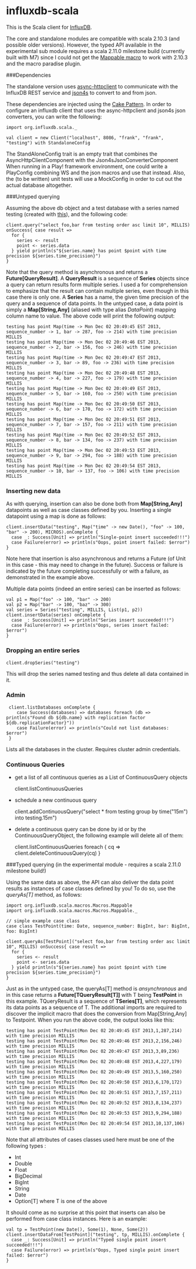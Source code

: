 influxdb-scala
==============

This is the Scala client for [InfluxDB](http://influxdb.org). 

The core and standalone modules are compatible with scala 2.10.3 (and possible older versions). However, the typed API available in the experimental sub module
requires a scala 2.11.0 milestone build (currently built with M7) since I could not get the 
[Mappable macro](http://blog.echo.sh/post/65955606729/exploring-scala-macros-map-to-case-class-conversion "Exploring Scala Macros: Map to Case Class Conversion by Jonathan Chow")
to work with 2.10.3 and the macro paradise plugin.

###Dependencies

The standalone version uses [async-httpclient](https://github.com/AsyncHttpClient/async-http-client) to communicate with the InfluxDB REST
service and [json4s](http://json4s.org) to convert to and from json.

These dependencies are injected using the [Cake Pattern](http://jonasboner.com/2008/10/06/real-world-scala-dependency-injection-di/).
In order to configure an influxdb client that uses the async-httpclient and json4s json converters, you can write the following:

    import org.influxdb.scala._
    
    val client = new Client("localhost", 8086, "frank", "frank", "testing") with StandaloneConfig
    
The StandAloneConfig trait is an empty trait that combines the AsyncHttpClientComponent with the Json4sJsonConverterComponent
When running in a Play! framework environment, one could write a PlayConfig combining WS and the json macros and use that instead.
Also, the (to be written) unit tests will use a MockConfig in order to cut out the actual database altogether.

###Untyped querying

Assuming the above db object and a test database with a series named testing (created with [this](http://obfuscurity.com/2013/11/My-Impressions-of-InfluxDB "obfuscurity blog")), and the following code:
  
    client.query("select foo,bar from testing order asc limit 10", MILLIS) onSuccess{ case result =>
      for {
        series <- result
        point <- series.data
      } yield println(s"${series.name} has point $point with time precision ${series.time_precision}")
    }
    
Note that the query method is asynchronous and returns a **Future[QueryResult]**. 
A **QueryResult** is a sequence of **Series** objects since a query can return results form multiple series.
I used a for comprehension to emphasize that the result can contain multiple series, even though in this case there is only one. 
A **Series** has a name, the given time precision of the query and a sequence of data points. In the untyped case, a data point
is simply a **Map[String,Any]** (aliased with type alias *DataPoint*) mapping column name to value. The above code will print the following output:

    testing has point Map(time -> Mon Dec 02 20:49:45 EST 2013, sequence_number -> 1, bar -> 287, foo -> 214) with time precision MILLIS
    testing has point Map(time -> Mon Dec 02 20:49:46 EST 2013, sequence_number -> 2, bar -> 156, foo -> 246) with time precision MILLIS
    testing has point Map(time -> Mon Dec 02 20:49:47 EST 2013, sequence_number -> 3, bar -> 89, foo -> 236) with time precision MILLIS
    testing has point Map(time -> Mon Dec 02 20:49:48 EST 2013, sequence_number -> 4, bar -> 227, foo -> 179) with time precision MILLIS
    testing has point Map(time -> Mon Dec 02 20:49:49 EST 2013, sequence_number -> 5, bar -> 160, foo -> 250) with time precision MILLIS
    testing has point Map(time -> Mon Dec 02 20:49:50 EST 2013, sequence_number -> 6, bar -> 170, foo -> 172) with time precision MILLIS
    testing has point Map(time -> Mon Dec 02 20:49:51 EST 2013, sequence_number -> 7, bar -> 157, foo -> 211) with time precision MILLIS
    testing has point Map(time -> Mon Dec 02 20:49:52 EST 2013, sequence_number -> 8, bar -> 134, foo -> 237) with time precision MILLIS
    testing has point Map(time -> Mon Dec 02 20:49:53 EST 2013, sequence_number -> 9, bar -> 294, foo -> 188) with time precision MILLIS
    testing has point Map(time -> Mon Dec 02 20:49:54 EST 2013, sequence_number -> 10, bar -> 137, foo -> 106) with time precision MILLIS

    
### Inserting new data

As with querying, insertion can also be done both from **Map[String,Any]** datapoints as well as case classes defined by you.
Inserting a single datapoint using a map is done as follows:

    client.insertData("testing", Map("time" -> new Date(), "foo" -> 100, "bar" -> 200), MICROS).onComplete {
      case _: Success[Unit] => println("Single-point insert succeeded!!!")
      case Failure(error) => println(s"Oops, point insert failed: $error")
    }
    
Note here that insertion is also asynchronous and returns a Future (of Unit in this case - this may need to change in the future). 
Success or failure is indicated by the future completing successfully or with a failure, as demonstrated in the example above.

Multiple data points (indeed an entire series) can be inserted as follows:

    val p1 = Map("foo" -> 100, "bar" -> 200)
    val p2 = Map("bar" -> 100, "baz" -> 300)
    val series = Series("testing", MILLIS, List(p1, p2))
    client.insertData(series) onComplete {
      case _: Success[Unit] => println("Series insert succeeded!!!")
      case Failure(error) => println(s"Oops, series insert failed: $error")
    }   


### Dropping an entire series

    client.dropSeries("testing")

This will drop the series named testing and thus delete all data contained in it.

### Admin

     client.listDatabases onComplete {
        case Success(databases) => databases foreach (db => println(s"Found db ${db.name} with replication factor ${db.replicationFactor}"))
        case Failure(error) => println(s"Could not list databases: $error")
     }

Lists all the databases in the cluster. Requires cluster admin credentials.

### Continuous Queries

* get a list of all continuous queries as a List of ContinuousQuery objects

    client.listContinuousQueries

* schedule a new continuous query

    client.addContinuousQuery("select * from testing group by time("15m") into testing.15m")

* delete a continuous query can be done by id or by the ContinuousQueryObject, the following example will delete all of them:

    client.listContinuousQueries foreach { cq => client.deleteContinuousQuery(cq) }


###Typed querying (in the experimental module - requires a scala 2.11.0 milestone build!)

Using the same data as above, the API can also deliver the data point results as instances of case classes defined by you! 
To do so, use the *queryAs[T]* method, as follows:

    import org.influxdb.scala.macros.Macros.Mappable
    import org.influxdb.scala.macros.Macros.Mappable._
    
    // simple example case class
    case class TestPoint(time: Date, sequence_number: BigInt, bar: BigInt, foo: BigInt)

    client.queryAs[TestPoint]("select foo,bar from testing order asc limit 10", MILLIS) onSuccess{ case result =>
	  for {
	    series <- result
	    point <- series.data
	  } yield println(s"${series.name} has point $point with time precision ${series.time_precision}")
    }
    
Just as in the untyped case, the queryAs[T] method is *ansynchronous* and in this case returns a **Future[TQueryResult[T]]** with
T being **TestPoint** in this example. TQueryResult is a sequence of **TSeries[T]**, which represents its data points as a
sequence of T. The additional imports are required to discover the implicit macro that does the 
conversion from Map[String,Any] to Testpoint. When you run the above code, the output looks like this:

    testing has point TestPoint(Mon Dec 02 20:49:45 EST 2013,1,287,214) with time precision MILLIS
    testing has point TestPoint(Mon Dec 02 20:49:46 EST 2013,2,156,246) with time precision MILLIS
    testing has point TestPoint(Mon Dec 02 20:49:47 EST 2013,3,89,236) with time precision MILLIS
    testing has point TestPoint(Mon Dec 02 20:49:48 EST 2013,4,227,179) with time precision MILLIS
    testing has point TestPoint(Mon Dec 02 20:49:49 EST 2013,5,160,250) with time precision MILLIS
    testing has point TestPoint(Mon Dec 02 20:49:50 EST 2013,6,170,172) with time precision MILLIS
    testing has point TestPoint(Mon Dec 02 20:49:51 EST 2013,7,157,211) with time precision MILLIS
    testing has point TestPoint(Mon Dec 02 20:49:52 EST 2013,8,134,237) with time precision MILLIS
    testing has point TestPoint(Mon Dec 02 20:49:53 EST 2013,9,294,188) with time precision MILLIS
    testing has point TestPoint(Mon Dec 02 20:49:54 EST 2013,10,137,106) with time precision MILLIS
        
Note that all attributes of cases classes used here must be one of the following types :

* Int
* Double
* Float
* BigDecimal
* BigInt
* String
* Date
* Option[T] where T is one of the above

It should come as no surprise at this point that inserts can also be performed from case class instances. Here is an example:

    val tp = TestPoint(new Date(), Some(1), None, Some(2))
    client.insertDataFrom[TestPoint]("testing", tp, MILLIS).onComplete {
      case _: Success[Unit] => println("Typed single point insert succeeded!!!")
      case Failure(error) => println(s"Oops, Typed single point insert failed: $error")
    }
